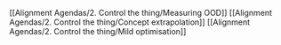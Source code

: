 [[Alignment Agendas/2. Control the thing/Measuring OOD]]
[[Alignment Agendas/2. Control the thing/Concept extrapolation]]
[[Alignment Agendas/2. Control the thing/Mild optimisation]]